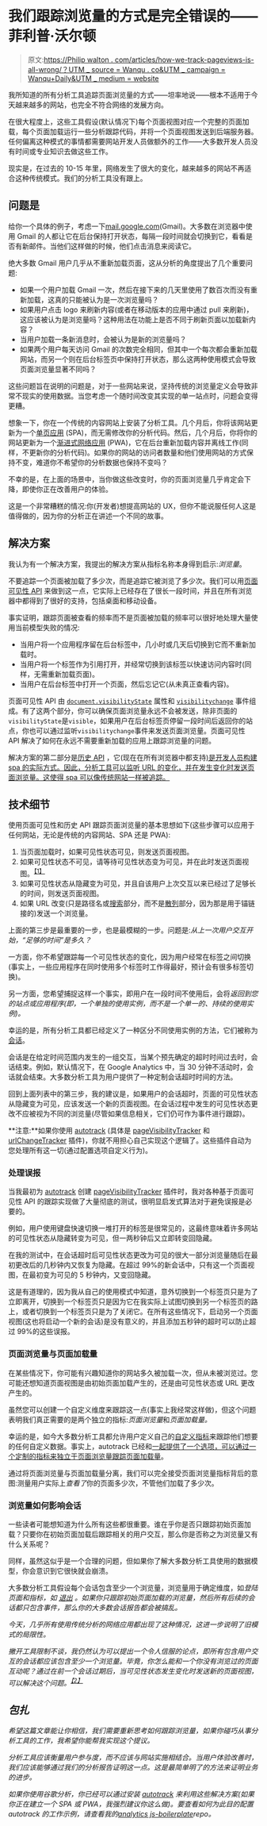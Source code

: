 # 我们跟踪浏览量的方式是完全错误的——菲利普·沃尔顿

> 原文:[https://Philip walton . com/articles/how-we-track-pageviews-is-all-wrong/？UTM _ source = Wanqu . co&UTM _ campaign = Wanqu+Daily&UTM _ medium = website](https://philipwalton.com/articles/how-we-track-pageviews-is-all-wrong/?utm_source=wanqu.co&utm_campaign=Wanqu+Daily&utm_medium=website)

我所知道的所有分析工具追踪页面浏览量的方式——坦率地说——根本不适用于今天越来越多的网站，也完全不符合网络的发展方向。

在很大程度上，这些工具假设(默认情况下)每个页面视图对应一个完整的页面加载，每个页面加载运行一些分析跟踪代码，并将一个页面视图发送到后端服务器。任何偏离这种模式的事情都需要网站开发人员做额外的工作——大多数开发人员没有时间或专业知识去做这些工作。

现实是，在过去的 10-15 年里，网络发生了很大的变化，越来越多的网站不再适合这种传统模式。我们的分析工具没有跟上。

## 问题是

给你一个具体的例子，考虑一下[mail.google.com](https://mail.google.com)(Gmail)。大多数在浏览器中使用 Gmail 的人都让它在后台保持打开状态，每隔一段时间就会切换到它，看看是否有新邮件。当他们这样做的时候，他们点击消息来阅读它。

绝大多数 Gmail 用户几乎从不重新加载页面，这从分析的角度提出了几个重要问题:

*   如果一个用户加载 Gmail 一次，然后在接下来的几天里使用了数百次而没有重新加载，这真的只能被认为是一次浏览量吗？
*   如果用户点击 logo 来刷新内容(或者在移动版本的应用中通过 pull 来刷新)，这应该被认为是浏览量吗？这种用法在功能上是否不同于刷新页面以加载新内容？
*   当用户加载一条新消息时，会被认为是新的浏览量吗？
*   如果两个用户每天访问 Gmail 的次数完全相同，但其中一个每次都会重新加载网站，而另一个则在后台标签页中保持打开状态，那么这两种使用模式会导致页面浏览量显著不同吗？

这些问题旨在说明的问题是，对于一些网站来说，坚持传统的浏览量定义会导致非常不现实的使用数据。当您考虑一个随时间改变其实现的单一站点时，问题会变得更糟。

想象一下，你在一个传统的内容网站上安装了分析工具。几个月后，你将该网站更新为一个[单页应用](https://en.wikipedia.org/wiki/Single-page_application) (SPA)，而无需修改你的分析代码。然后，几个月后，你将你的网站更新为一个[渐进式网络应用](https://developers.google.com/web/progressive-web-apps/) (PWA)，它在后台重新加载内容并离线工作(同样，不更新你的分析代码)。如果你的网站的访问者数量和他们使用网站的方式保持不变，难道你不希望你的分析数据也保持不变吗？

不幸的是，在上面的场景中，当你做这些改变时，你的页面浏览量几乎肯定会下降，即使你正在改善用户的体验。

这是一个非常糟糕的情况:你(开发者)想提高网站的 UX，但你不能说服任何人这是值得做的，因为你的分析正在讲述一个不同的故事。

## 解决方案

我认为有一个解决方案，我提出的解决方案从指标名称本身得到启示:*浏览量*。

不要追踪一个页面被加载了多少次，而是追踪它被浏览了多少次。我们可以用[页面可见性 API](https://developer.mozilla.org/en-US/docs/Web/API/Page_Visibility_API) 来做到这一点，它实际上已经存在了很长一段时间，并且在所有浏览器中都得到了很好的支持，包括桌面和移动设备。

事实证明，跟踪页面被查看的频率而不是页面被加载的频率可以很好地处理大量使用当前模型失败的情况:

*   当用户将一个应用程序留在后台标签中，几小时或几天后切换到它而不重新加载时。
*   当用户将一个标签作为引用打开，并经常切换到该标签以快速访问内容时(同样，无需重新加载页面)。
*   当用户在后台标签中打开一个页面，然后忘记它(从未真正查看内容)。

页面可见性 API 由 [`document.visibilityState`](https://developer.mozilla.org/en-US/docs/Web/API/Document/visibilityState) 属性和 [`visibilitychange`](https://developer.mozilla.org/en-US/docs/Web/Events/visibilitychange) 事件组成。有了这两个部分，你可以确保页面浏览量永远不会被发送，除非页面的`visibilityState`是`visible`，如果用户在后台标签页停留一段时间后返回你的站点，你也可以通过监听`visibilitychange`事件来发送页面浏览量。页面可见性 API 解决了如何在永远不需要重新加载的应用上跟踪浏览量的问题。

解决方案的第二部分是[历史 API](https://developer.mozilla.org/en-US/docs/Web/API/History) ，它(现在在所有浏览器中都支持[)是开发人员构建 spa 的实际方式。因此，分析工具可以监听 URL 的变化，并在发生变化时发送页面浏览量。这使得 spa 可以像传统网站一样被追踪。](https://caniuse.com/#feat=history)

## 技术细节

使用页面可见性和历史 API 跟踪页面浏览量的基本思想如下(这些步骤可以应用于任何网站，无论是传统的内容网站、SPA 还是 PWA):

1.  当页面加载时，如果可见性状态可见，则发送页面视图。
2.  如果可见性状态不可见，请等待可见性状态变为可见，并在此时发送页面视图。<sup>[【1】](#footnote-1)</sup>
3.  如果可见性状态从隐藏变为可见，并且自该用户上次交互以来已经过了足够长的时间，则发送页面视图。
4.  如果 URL 改变(只是路径名或[搜索](https://developer.mozilla.org/en-US/docs/Web/API/HTMLHyperlinkElementUtils/search)部分，而不是[散列](https://developer.mozilla.org/en-US/docs/Web/API/HTMLHyperlinkElementUtils/hash)部分，因为那是用于锚链接的)发送一个浏览量。

上面的第三步是最重要的一步，也是最模糊的一步。问题是:*从上一次用户交互开始，“足够的时间”是多久？*

一方面，你不希望跟踪每一个可见性状态的变化，因为用户经常在标签之间切换(事实上，一些应用程序在同时使用多个标签时工作得最好，预计会有很多标签切换)。

另一方面，您希望捕捉这样一个事实，即用户在一段时间不使用后，会将*返回到您的站点或应用程序(即，一个单独的使用实例，而不是一个单一的、持续的使用实例)。*

幸运的是，所有分析工具都已经定义了一种区分不同使用实例的方法，它们被称为[会话](https://support.google.com/analytics/answer/2731565)。

会话是在给定时间范围内发生的一组交互，当某个预先确定的超时时间过去时，会话结束。例如，默认情况下，在 Google Analytics 中，当 30 分钟不活动时，会话就会结束。大多数分析工具为用户提供了一种定制会话超时时间的方法。

回到上面列表中的第三步，我的建议是，如果用户的会话超时，页面的可见性状态从隐藏变为可见，应该发送一个新的页面视图。在会话过程中发生的可见性状态更改不应被视为不同的浏览量(尽管如果信息相关，它们仍可作为事件进行跟踪)。

**注意:**如果你使用 [autotrack](https://github.com/googleanalytics/autotrack) (具体是 [pageVisibilityTracker](https://github.com/googleanalytics/autotrack/blob/master/docs/plugins/page-visibility-tracker.md) 和 [urlChangeTracker](https://github.com/googleanalytics/autotrack/blob/master/docs/plugins/url-change-tracker.md) 插件)，你就不用担心自己实现这个逻辑了。这些插件自动为您处理所有这一切(通过配置选项自定义行为)。

### 处理误报

当我最初为 [autotrack](https://github.com/googleanalytics/autotrack) 创建 [pageVisibilityTracker](https://github.com/googleanalytics/autotrack/blob/master/docs/plugins/page-visibility-tracker.md) 插件时，我对各种基于页面可见性 API 的跟踪实现做了大量彻底的测试，很明显启发式算法对于避免误报是必要的。

例如，用户使用键盘快速切换一堆打开的标签是很常见的，这最终意味着许多网站的可见性状态从隐藏转变为可见，但一两秒钟后又立即转变回隐藏。

在我的测试中，在会话超时后可见性状态更改为可见的很大一部分浏览量随后在最初更改后的几秒钟内又恢复为隐藏。在超过 99%的新会话中，只有这一个页面视图，在最初变为可见的 5 秒钟内，又变回隐藏。

这是有道理的，因为我从自己的使用模式中知道，意外切换到一个标签页只是为了立即离开，切换到一个标签页只是因为它在我实际上试图切换到另一个标签页的路上，或者切换到一个标签页只是为了关闭它。在所有这些情况下，启动另一个页面视图(这也将启动一个新的会话)是没有意义的，并且添加五秒钟的超时可以防止超过 99%的这些误报。

### 页面浏览量与页面加载量

在某些情况下，你可能有兴趣知道你的网站多久被加载一次，但从未被浏览过。您可能还想知道页面视图是由初始页面加载产生的，还是由可见性状态或 URL 更改产生的。

虽然您可以创建一个自定义维度来跟踪这一点(事实上我经常这样做)，但这个问题表明我们真正需要的是两个独立的指标:*页面浏览量*和*页面加载量。*

幸运的是，如今大多数分析工具都允许用户定义自己的[自定义指标](https://support.google.com/analytics/answer/2709828)来跟踪他们想要的任何自定义数据。事实上，autotrack 已经和[一起提供了一个选项，可以通过一个定制的指标来独立于页面浏览量跟踪页面加载量](https://github.com/googleanalytics/autotrack/blob/master/docs/plugins/page-visibility-tracker.md#options)。

通过将页面浏览量与页面加载量分离，我们可以完全接受页面浏览量指标背后的意图:测量用户实际上*查看了*你的页面多少次，不管他们加载了多少次。

### 浏览量如何影响会话

一些读者可能想知道为什么所有这些都很重要。谁在乎你是否只跟踪初始页面加载？只要你在初始页面加载后跟踪相关的用户交互，那么你是否称之为浏览量又有什么关系呢？

同样，虽然这似乎是一个合理的问题，但如果你了解大多数分析工具使用的数据模型，你会意识到它很快就会崩溃。

大多数分析工具假设每个会话包含至少一个浏览量，浏览量用于确定维度，如[](https://developers.google.com/analytics/devguides/reporting/core/dimsmets#view=detail&group=page_tracking&jump=ga_landingpagepath)*登陆页面和指标，如 [*退出*](https://developers.google.com/analytics/devguides/reporting/core/dimsmets#view=detail&group=page_tracking&jump=ga_exits) 。如果你只跟踪初始页面加载的浏览量，然后所有后续的会话都只包含事件，那么你的大多数会话报告都会被搞乱。*

*今天，几乎所有使用传统分析的网络应用都出现了这种情况，这进一步说明了旧模式的局限性。*

*撇开工具限制不谈，我仍然认为可以提出一个令人信服的论点，即所有包含用户交互的会话都应该包含至少一个浏览量。毕竟，你怎么能和一个你没有浏览过的页面互动呢？通过在前一个会话过期后，当可见性状态发生变化时发送新的页面视图，可以解决这个问题。<sup>[【2】](#footnote-1)</sup>*

## *包扎*

*希望这篇文章能让你相信，我们需要重新思考如何跟踪浏览量，如果你碰巧从事分析工具的工作，我希望你能帮我实现这个提议。*

*分析工具应该衡量用户参与度，而不应该与网站实施相结合。当用户体验改善时，我们应该能够通过我们的分析报告证明这一点。这是最简单明了的方法来证明业务的进步。*

*如果你使用谷歌分析，你已经可以通过安装 [autotrack](https://github.com/googleanalytics/autotrack) 来利用这些解决方案(如果你正在建立一个 SPA 或 PWA，我强烈建议你这么做)。要查看如何为此目的配置 autotrack 的工作示例，请查看我的[analytics js-boilerplate](https://github.com/philipwalton/analyticsjs-boilerplate)repo。*